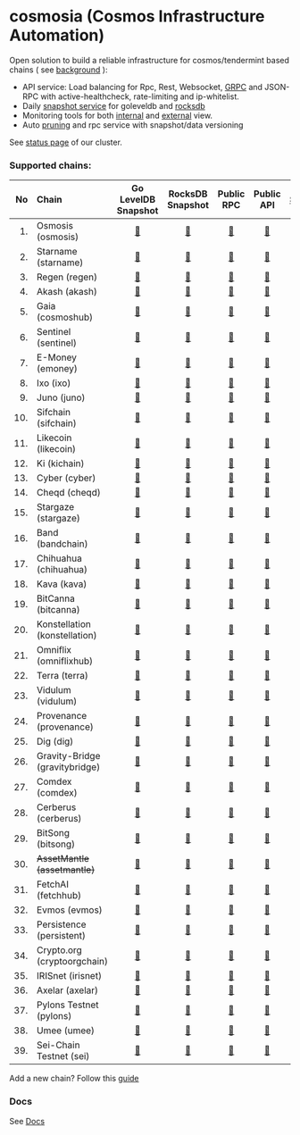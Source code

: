 # cosmosia (Cosmos Infrastructure Automation)

Open solution to build a reliable infrastructure for cosmos/tendermint based chains ( see [background](https://github.com/cosmos/chain-registry/issues/214) ):
- API service: Load balancing for Rpc, Rest, Websocket, [GRPC](docs/grpc.md) and JSON-RPC with active-healthcheck, rate-limiting and ip-whitelist.
- Daily [snapshot service](https://snapshot.notional.ventures/) for goleveldb and [rocksdb](/docs/rocksdb.md)
- Monitoring tools for both [internal](docs/rpc_monitor.md) and [external](https://status.notional.ventures/) view.
- Auto [pruning](https://github.com/notional-labs/cosmprund) and rpc service with snapshot/data versioning

See [status page](https://status.notional.ventures/) of our cluster.

### Supported chains:
| No  | Chain                          | Go LevelDB<br>Snapshot                                       | RocksDB<br>Snapshot                                                  | Public<br>RPC                                              | Public<br>API                                              | [Statesync](docs/statesync.md) | [RocksDB](docs/rocksdb.md)
|----:|:-------------------------------|:------------------------------------------------------------:|:--------------------------------------------------------------------:|:----------------------------------------------------------:|:----------------------------------------------------------:|:------------------------------:|:------------------:|
| 1. | Osmosis (osmosis)               | [:link:](https://snapshot.notional.ventures/osmosis/)        | [:link:](https://snapshot.notional.ventures/osmosis/rocksdb/)        | [:link:](https://rpc-osmosis-ia.notional.ventures/)        | [:link:](https://api-osmosis-ia.notional.ventures/)        | :x:                            | 
| 2. | Starname (starname)             | [:link:](https://snapshot.notional.ventures/starname/)       | [:link:](https://snapshot.notional.ventures/starname/rocksdb/)       | [:link:](https://rpc-starname-ia.notional.ventures/)       | [:link:](https://api-starname-ia.notional.ventures/)       | :x:                            | 
| 3. | Regen (regen)                   | [:link:](https://snapshot.notional.ventures/regen/)          | [:link:](https://snapshot.notional.ventures/regen/rocksdb/)          | [:link:](https://rpc-regen-ia.notional.ventures/)          | [:link:](https://api-regen-ia.notional.ventures/)          | :white_check_mark:             | :warning:
| 4. | Akash (akash)                   | [:link:](https://snapshot.notional.ventures/akash/)          | [:link:](https://snapshot.notional.ventures/akash/rocksdb/)          | [:link:](https://rpc-akash-ia.notional.ventures/)          | [:link:](https://api-akash-ia.notional.ventures/)          | :white_check_mark:             | :white_check_mark:
| 5. | Gaia (cosmoshub)                | [:link:](https://snapshot.notional.ventures/cosmoshub/)      | [:link:](https://snapshot.notional.ventures/cosmoshub/rocksdb/)      | [:link:](https://rpc-cosmoshub-ia.notional.ventures/)      | [:link:](https://api-cosmoshub-ia.notional.ventures/)      | :white_check_mark:             | :white_check_mark:
| 6. | Sentinel (sentinel)             | [:link:](https://snapshot.notional.ventures/sentinel/)       | [:link:](https://snapshot.notional.ventures/sentinel/rocksdb/)       | [:link:](https://rpc-sentinel-ia.notional.ventures/)       | [:link:](https://api-sentinel-ia.notional.ventures/)       | :white_check_mark:             | :white_check_mark:
| 7. | E-Money (emoney)                | [:link:](https://snapshot.notional.ventures/emoney/)         | [:link:](https://snapshot.notional.ventures/emoney/rocksdb/)         | [:link:](https://rpc-emoney-ia.notional.ventures/)         | [:link:](https://api-emoney-ia.notional.ventures/)         | :white_check_mark:             | :white_check_mark:
| 8. | Ixo (ixo)                       | [:link:](https://snapshot.notional.ventures/ixo/)            | [:link:](https://snapshot.notional.ventures/ixo/rocksdb/)            | [:link:](https://rpc-ixo-ia.notional.ventures/)            | [:link:](https://api-ixo-ia.notional.ventures/)            | :white_check_mark:             | :white_check_mark:
| 9. | Juno (juno)                     | [:link:](https://snapshot.notional.ventures/juno/)           | [:link:](https://snapshot.notional.ventures/juno/rocksdb/)           | [:link:](https://rpc-juno-ia.notional.ventures/)           | [:link:](https://api-juno-ia.notional.ventures/)           | :x:                            | 
| 10. | Sifchain (sifchain)            | [:link:](https://snapshot.notional.ventures/sifchain/)       | [:link:](https://snapshot.notional.ventures/sifchain/rocksdb/)       | [:link:](https://rpc-sifchain-ia.notional.ventures/)       | [:link:](https://api-sifchain-ia.notional.ventures/)       | :white_check_mark:             | :white_check_mark:
| 11. | Likecoin (likecoin)            | [:link:](https://snapshot.notional.ventures/likecoin/)       | [:link:](https://snapshot.notional.ventures/likecoin/rocksdb/)       | [:link:](https://rpc-likecoin-ia.notional.ventures/)       | [:link:](https://api-likecoin-ia.notional.ventures/)       | :white_check_mark:             | :white_check_mark:
| 12. | Ki (kichain)                   | [:link:](https://snapshot.notional.ventures/kichain/)        | [:link:](https://snapshot.notional.ventures/kichain/rocksdb/)        | [:link:](https://rpc-kichain-ia.notional.ventures/)        | [:link:](https://api-kichain-ia.notional.ventures/)        | :white_check_mark:             | :white_check_mark:
| 13. | Cyber (cyber)                  | [:link:](https://snapshot.notional.ventures/cyber/)          | [:link:](https://snapshot.notional.ventures/cyber/rocksdb/)          | [:link:](https://rpc-cyber-ia.notional.ventures/)          | [:link:](https://api-cyber-ia.notional.ventures/)          | :x:                            | 
| 14. | Cheqd (cheqd)                  | [:link:](https://snapshot.notional.ventures/cheqd/)          | [:link:](https://snapshot.notional.ventures/cheqd/rocksdb/)          | [:link:](https://rpc-cheqd-ia.notional.ventures/)          | [:link:](https://api-cheqd-ia.notional.ventures/)          | :x:                            | 
| 15. | Stargaze (stargaze)            | [:link:](https://snapshot.notional.ventures/stargaze/)       | [:link:](https://snapshot.notional.ventures/stargaze/rocksdb/)       | [:link:](https://rpc-stargaze-ia.notional.ventures/)       | [:link:](https://api-stargaze-ia.notional.ventures/)       | :x:                            | 
| 16. | Band (bandchain)               | [:link:](https://snapshot.notional.ventures/bandchain/)      | [:link:](https://snapshot.notional.ventures/bandchain/rocksdb/)      | [:link:](https://rpc-bandchain-ia.notional.ventures/)      | [:link:](https://api-bandchain-ia.notional.ventures/)      | :white_check_mark:             | :white_check_mark:
| 17. | Chihuahua (chihuahua)          | [:link:](https://snapshot.notional.ventures/chihuahua/)      | [:link:](https://snapshot.notional.ventures/chihuahua/rocksdb/)      | [:link:](https://rpc-chihuahua-ia.notional.ventures/)      | [:link:](https://api-chihuahua-ia.notional.ventures/)      | :white_check_mark:             | :white_check_mark:
| 18. | Kava (kava)                    | [:link:](https://snapshot.notional.ventures/kava/)           | [:link:](https://snapshot.notional.ventures/kava/rocksdb/)           | [:link:](https://rpc-kava-ia.notional.ventures/)           | [:link:](https://api-kava-ia.notional.ventures/)           | :white_check_mark:             | :white_check_mark:
| 19. | BitCanna (bitcanna)            | [:link:](https://snapshot.notional.ventures/bitcanna/)       | [:link:](https://snapshot.notional.ventures/bitcanna/rocksdb/)       | [:link:](https://rpc-bitcanna-ia.notional.ventures/)       | [:link:](https://api-bitcanna-ia.notional.ventures/)       | :white_check_mark:             | :white_check_mark:
| 20. | Konstellation (konstellation)  | [:link:](https://snapshot.notional.ventures/konstellation/)  | [:link:](https://snapshot.notional.ventures/konstellation/rocksdb/)  | [:link:](https://rpc-konstellation-ia.notional.ventures/)  | [:link:](https://api-konstellation-ia.notional.ventures/)  | :white_check_mark:             | :white_check_mark:
| 21. | Omniflix (omniflixhub)         | [:link:](https://snapshot.notional.ventures/omniflixhub/)    | [:link:](https://snapshot.notional.ventures/omniflixhub/rocksdb/)    | [:link:](https://rpc-omniflixhub-ia.notional.ventures/)    | [:link:](https://api-omniflixhub-ia.notional.ventures/)    | :white_check_mark:             | :white_check_mark:
| 22. | Terra (terra)                  | [:link:](https://snapshot.notional.ventures/terra/)          | [:link:](https://snapshot.notional.ventures/terra/rocksdb/)          | [:link:](https://rpc-terra-ia.notional.ventures/)          | [:link:](https://api-terra-ia.notional.ventures/)          | :x:                            | 
| 23. | Vidulum (vidulum)              | [:link:](https://snapshot.notional.ventures/vidulum/)        | [:link:](https://snapshot.notional.ventures/vidulum/rocksdb/)        | [:link:](https://rpc-vidulum-ia.notional.ventures/)        | [:link:](https://api-vidulum-ia.notional.ventures/)        | :white_check_mark:             | :white_check_mark:
| 24. | Provenance (provenance)        | [:link:](https://snapshot.notional.ventures/provenance/)     | [:link:](https://snapshot.notional.ventures/provenance/rocksdb/)     | [:link:](https://rpc-provenance-ia.notional.ventures/)     | [:link:](https://api-provenance-ia.notional.ventures/)     | :white_check_mark:             | :white_check_mark:
| 25. | Dig (dig)                      | [:link:](https://snapshot.notional.ventures/dig/)            | [:link:](https://snapshot.notional.ventures/dig/rocksdb/)            | [:link:](https://rpc-dig-ia.notional.ventures/)            | [:link:](https://api-dig-ia.notional.ventures/)            | :white_check_mark:             | :white_check_mark:
| 26. | Gravity-Bridge (gravitybridge) | [:link:](https://snapshot.notional.ventures/gravitybridge/)  | [:link:](https://snapshot.notional.ventures/gravitybridge/rocksdb/)  | [:link:](https://rpc-gravitybridge-ia.notional.ventures/)  | [:link:](https://api-gravitybridge-ia.notional.ventures/)  | :white_check_mark:             | :white_check_mark:  
| 27. | Comdex (comdex)                | [:link:](https://snapshot.notional.ventures/comdex/)         | [:link:](https://snapshot.notional.ventures/comdex/rocksdb/)         | [:link:](https://rpc-comdex-ia.notional.ventures/)         | [:link:](https://api-comdex-ia.notional.ventures/)         | :white_check_mark:             | :white_check_mark:
| 28. | Cerberus (cerberus)            | [:link:](https://snapshot.notional.ventures/cerberus/)       | [:link:](https://snapshot.notional.ventures/cerberus/rocksdb/)       | [:link:](https://rpc-cerberus-ia.notional.ventures/)       | [:link:](https://api-cerberus-ia.notional.ventures/)       | :white_check_mark:             | :white_check_mark:
| 29. | BitSong (bitsong)              | [:link:](https://snapshot.notional.ventures/bitsong/)        | [:link:](https://snapshot.notional.ventures/bitsong/rocksdb/)        | [:link:](https://rpc-bitsong-ia.notional.ventures/)        | [:link:](https://api-bitsong-ia.notional.ventures/)        | :white_check_mark:             | :white_check_mark:
| 30. | ~~AssetMantle (assetmantle)~~  | [:link:](https://snapshot.notional.ventures/assetmantle/)    | [:link:](https://snapshot.notional.ventures/assetmantle/rocksdb/)    | [:link:](https://rpc-assetmantle-ia.notional.ventures/)    | [:link:](https://api-assetmantle-ia.notional.ventures/)    | :white_check_mark:             | :white_check_mark: 
| 31. | FetchAI (fetchhub)             | [:link:](https://snapshot.notional.ventures/fetchhub/)       | [:link:](https://snapshot.notional.ventures/fetchhub/rocksdb/)       | [:link:](https://rpc-fetchhub-ia.notional.ventures/)       | [:link:](https://api-fetchhub-ia.notional.ventures/)       | :x:                            | 
| 32. | Evmos (evmos)                  | [:link:](https://snapshot.notional.ventures/evmos/)          | [:link:](https://snapshot.notional.ventures/evmos/rocksdb/)          | [:link:](https://rpc-evmos-ia.notional.ventures/)          | [:link:](https://api-evmos-ia.notional.ventures/)          | :white_check_mark:             | :white_check_mark: 
| 33. | Persistence (persistent)       | [:link:](https://snapshot.notional.ventures/persistent/)     | [:link:](https://snapshot.notional.ventures/persistent/rocksdb/)     | [:link:](https://rpc-persistent-ia.notional.ventures/)     | [:link:](https://api-persistent-ia.notional.ventures/)     | :white_check_mark:             | :warning:
| 34. | Crypto.org (cryptoorgchain)    | [:link:](https://snapshot.notional.ventures/cryptoorgchain/) | [:link:](https://snapshot.notional.ventures/cryptoorgchain/rocksdb/) | [:link:](https://rpc-cryptoorgchain-ia.notional.ventures/) | [:link:](https://api-cryptoorgchain-ia.notional.ventures/) | :white_check_mark:             | :white_check_mark:
| 35. | IRISnet (irisnet)              | [:link:](https://snapshot.notional.ventures/irisnet/)        | [:link:](https://snapshot.notional.ventures/irisnet/rocksdb/)        | [:link:](https://rpc-irisnet-ia.notional.ventures/)        | [:link:](https://api-irisnet-ia.notional.ventures/)           | :white_check_mark:             | :white_check_mark:
| 36. | Axelar (axelar)                | [:link:](https://snapshot.notional.ventures/axelar/)         | [:link:](https://snapshot.notional.ventures/axelar/rocksdb/)         | [:link:](https://rpc-axelar-ia.notional.ventures/)         | [:link:](https://api-axelar-ia.notional.ventures/)           | :white_check_mark:             | :warning:
| 37. | Pylons Testnet (pylons)        | [:link:](https://snapshot.notional.ventures/pylons/)         | [:link:](https://snapshot.notional.ventures/pylons/rocksdb/)         | [:link:](https://rpc-pylons-ia.notional.ventures/)         | [:link:](https://api-pylons-ia.notional.ventures/)           | :white_check_mark:             | 
| 38. | Umee (umee)                    | [:link:](https://snapshot.notional.ventures/umee/)           | [:link:](https://snapshot.notional.ventures/umee/rocksdb/)           | [:link:](https://rpc-umee-ia.notional.ventures/)           | [:link:](https://api-umee-ia.notional.ventures/)           | :white_check_mark:             | 
| 39. | Sei-Chain Testnet (sei)        | [:link:](https://snapshot.notional.ventures/sei/)            | [:link:](https://snapshot.notional.ventures/sei/rocksdb/)            | [:link:](https://rpc-sei-ia.notional.ventures/)            | [:link:](https://api-sei-ia.notional.ventures/)           |                                | 



Add a new chain? Follow this [guide](docs/new_chain.md)

### Docs
See [Docs](./docs/)
